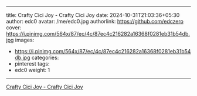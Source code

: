 
---
title: Crafty Cici Joy - Crafty Cici Joy
date: 2024-10-31T21:03:36+05:30
author: edc0
avatar: /me/edc0.jpg
authorlink: https://github.com/edczero
cover: https://i.pinimg.com/564x/87/ec/4c/87ec4c216282a16368f0281eb31b54db.jpg
images:
   - https://i.pinimg.com/564x/87/ec/4c/87ec4c216282a16368f0281eb31b54db.jpg
categories:
  - pinterest
tags:
  - edc0
weight: 1
---

<!--more-->

[Crafty Cici Joy - Crafty Cici Joy](https://in.pinterest.com/pin/91901648639860026/)

	